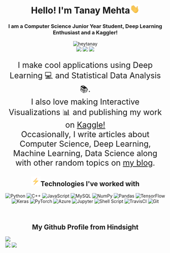 <h1 align="center">Hello! I'm Tanay Mehta<img src="wave.gif" width="30px"></h1>

<h3 align="center">I am a Computer Science Junior Year Student, Deep Learning Enthusiast and a Kaggler!</h3>

<p align="center">
<img src="https://komarev.com/ghpvc/?username=heytanay" alt="heytanay" />
<br/>
<a href="https://www.linkedin.com/in/tanaymehta28/"><img src="https://img.shields.io/badge/-tanaymehta28-blue?style=curved-square&logo=Linkedin&logoColor=white&link=https://www.linkedin.com/in/tanaymehta28/"></a>
<a href="mailto:heyytanay@gmail.com"><img src="https://img.shields.io/badge/-heyytanay@gmail.com-c14438?style=curved-square&logo=Gmail&logoColor=white&link=mailto:heyytanay@gmail.com"></a>
<a href="https://twitter.com/heyytanay"><img src="https://img.shields.io/twitter/url/https/twitter.com/cloudposse.svg?style=social&label=%20%40%20heyytanay"></a>
</p>

<p align="center" style="font-size:25px">I make cool applications using Deep Learning 💻 and Statistical Data Analysis 📚.<br/>I also love making Interactive Visualizations 📊 and publishing my work on <a href="https://www.kaggle.com/heyytanay/">Kaggle!</a><br/>Occasionally, I write articles about Computer Science, Deep Learning, Machine Learning, Data Science along with other random topics on <a href="https://heytanay.github.io/blog/">my blog</a>.</p>
<!-- <hr> -->

<h2 align="center"><img src="bolt.gif" width="30px">Technologies I've worked with</h2>
<p align="center">
    <img alt="Python" src="https://img.shields.io/badge/python%20-%2314354C.svg?&style=for-the-badge&logo=python&logoColor=white"/>
    <img alt="C++" src="https://img.shields.io/badge/c++%20-%2300599C.svg?&style=for-the-badge&logo=c%2B%2B&ogoColor=white"/>
    <img alt="JavaScript" src="https://img.shields.io/badge/javascript%20-%23323330.svg?&style=for-the-badge&logo=javascript&logoColor=%23F7DF1E"/>
    <img alt="MySQL" src="https://img.shields.io/badge/mysql-%2300f.svg?&style=for-the-badge&logo=mysql&logoColor=white"/>
    <img alt="NumPy" src="https://img.shields.io/badge/numpy%20-%23013243.svg?&style=for-the-badge&logo=numpy&logoColor=white" />
    <img alt="Pandas" src="https://img.shields.io/badge/pandas%20-%23150458.svg?&style=for-the-badge&logo=pandas&logoColor=white" />
    <img alt="TensorFlow" src="https://img.shields.io/badge/TensorFlow%20-%23FF6F00.svg?&style=for-the-badge&logo=TensorFlow&logoColor=white" />
    <img alt="Keras" src="https://img.shields.io/badge/Keras%20-%23D00000.svg?&style=for-the-badge&logo=Keras&logoColor=white"/>
    <img alt="PyTorch" src="https://img.shields.io/badge/PyTorch%20-%23EE4C2C.svg?&style=for-the-badge&logo=PyTorch&logoColor=white" />
    <img alt="Azure" src="https://img.shields.io/badge/azure%20-%230072C6.svg?&style=for-the-badge&logo=azure-devops&logoColor=white"/>
    <img alt="Jupyter" src="https://img.shields.io/badge/Jupyter%20-%23F37626.svg?&style=for-the-badge&logo=Jupyter&logoColor=white" />
    <img alt="Shell Script" src="https://img.shields.io/badge/shell_script%20-%23121011.svg?&style=for-the-badge&logo=gnu-bash&logoColor=white"/>
    <img alt="TravisCI" src="https://img.shields.io/badge/travisci%20-%232B2F33.svg?&style=for-the-badge&logo=travis&logoColor=white"/>
    <img alt="Git" src="https://img.shields.io/badge/git%20-%23F05033.svg?&style=for-the-badge&logo=git&logoColor=white"/>
</p>

<br>
<h2 align="center">My Github Profile from Hindsight</h2>


[![](https://raw.githubusercontent.com/heytanay/heytanay/master/profile-summary-card-output/monokai/0-profile-details.svg)](https://github.com/vn7n24fzkq/github-profile-summary-cards)<br/>
[![](https://raw.githubusercontent.com/heytanay/heytanay/master/profile-summary-card-output/monokai/1-repos-per-language.svg)](https://github.com/vn7n24fzkq/github-profile-summary-cards)
[![](https://raw.githubusercontent.com/heytanay/heytanay/master/profile-summary-card-output/monokai/2-most-commit-language.svg)](https://github.com/vn7n24fzkq/github-profile-summary-cards)<br/>
